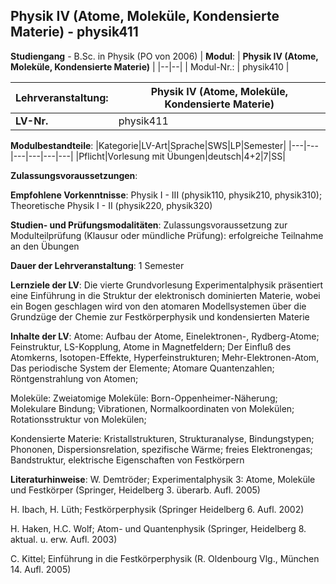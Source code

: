 ## Physik IV (Atome, Moleküle, Kondensierte Materie) - physik411

**Studiengang** - B.Sc. in Physik (PO von 2006)
| **Modul**: | **Physik IV (Atome, Moleküle, Kondensierte Materie)** |
|--|--|
| Modul-Nr.: | physik410 |

| **Lehrveranstaltung**: | Physik IV (Atome, Moleküle, Kondensierte Materie) |
|------|------|
| **LV-Nr.** | physik411 |

**Modulbestandteile**:
|Kategorie|LV-Art|Sprache|SWS|LP|Semester|
|---|---|---|---|---|---|
|Pflicht|Vorlesung mit Übungen|deutsch|4+2|7|SS|

**Zulassungsvoraussetzungen**:


**Empfohlene Vorkenntnisse**:
Physik I - III (physik110, physik210, physik310); Theoretische Physik I - II (physik220, physik320)

**Studien- und Prüfungsmodalitäten**:
Zulassungsvoraussetzung zur Modulteilprüfung (Klausur oder mündliche Prüfung): erfolgreiche Teilnahme an den Übungen

**Dauer der Lehrveranstaltung**:
1 Semester

**Lernziele der LV**:
Die vierte Grundvorlesung Experimentalphysik präsentiert eine Einführung in die Struktur der elektronisch dominierten Materie, wobei ein Bogen geschlagen wird von den atomaren Modellsystemen über die Grundzüge der Chemie zur Festkörperphysik und kondensierten Materie

**Inhalte der LV**:
Atome:  Aufbau der Atome, Einelektronen-, Rydberg-Atome;  Feinstruktur, LS-Kopplung, Atome in Magnetfeldern; Der Einfluß des Atomkerns, Isotopen-Effekte, Hyperfeinstrukturen; Mehr-Elektronen-Atom, Das periodische System der Elemente; Atomare Quantenzahlen; Röntgenstrahlung von Atomen;



Moleküle: Zweiatomige Moleküle: Born-Oppenheimer-Näherung; Molekulare Bindung; Vibrationen, Normalkoordinaten von Molekülen; Rotationsstruktur von Molekülen;



Kondensierte Materie: Kristallstrukturen, Strukturanalyse, Bindungstypen; Phononen, Dispersionsrelation, spezifische Wärme; freies Elektronengas; Bandstruktur, elektrische Eigenschaften von Festkörpern

**Literaturhinweise**:
W. Demtröder; Experimentalphysik 3: Atome, Moleküle und Festkörper (Springer, Heidelberg 3. überarb. Aufl. 2005)

H. Ibach, H. Lüth; Festkörperphysik (Springer Heidelberg 6. Aufl. 2002)

H. Haken, H.C. Wolf; Atom- und Quantenphysik (Springer, Heidelberg 8. aktual. u. erw. Aufl. 2003)

C. Kittel; Einführung in die Festkörperphysik (R. Oldenbourg Vlg., München 14. Aufl. 2005)


